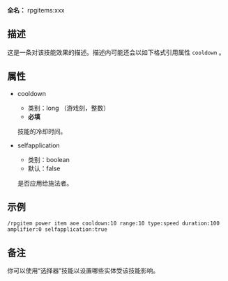 **全名：** rpgitems:xxx

## 描述

这是一条对该技能效果的描述。描述内可能还会以如下格式引用属性 `cooldown` 。

## 属性

* cooldown

  * 类别：long （游戏刻，整数）
  * **必填**

  技能的冷却时间。

* selfapplication

  * 类别：boolean
  * 默认：false

  是否应用给施法者。

## 示例

`/rpgitem power item aoe cooldown:10 range:10 type:speed duration:100 amplifier:0 selfapplication:true`

## 备注

你可以使用“选择器”技能以设置哪些实体受该技能影响。